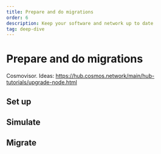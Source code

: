 ```yaml
---
title: Prepare and do migrations
order: 6
description: Keep your software and network up to date
tag: deep-dive
---
```


# Prepare and do migrations

Cosmovisor. Ideas: https://hub.cosmos.network/main/hub-tutorials/upgrade-node.html

## Set up

## Simulate

## Migrate
